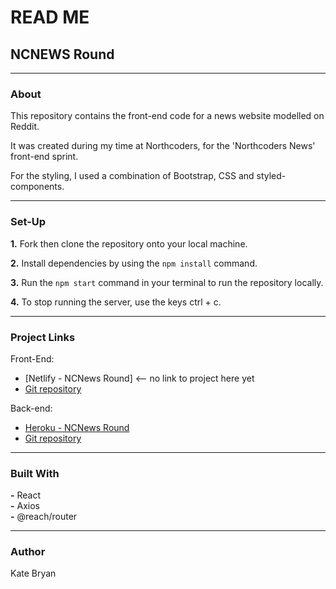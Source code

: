 # **READ ME**

## **NCNEWS Round**

---
### **About** 
This repository contains the front-end code for a news website modelled on Reddit. 

It was created during my time at Northcoders, for the 'Northcoders News' front-end sprint. 

For the styling, I used a combination of Bootstrap, CSS and styled-components. 

---
### **Set-Up** 

**1.** Fork then clone the repository onto your local machine. 

**2.** Install dependencies by using the `npm install` command. 

**3.** Run the `npm start` command in your terminal to run the repository locally. 

**4.** To stop running the server, use the keys ctrl + c. 

---

### **Project Links** 
 
Front-End:

- [Netlify - NCNews Round] <-- no link to project here yet 
- [Git repository](https://github.com/katebry/northcoders_news_fe)

Back-end:

- [Heroku - NCNews Round](https://ncnews-round.herokuapp.com/api)
- [Git repository](https://github.com/katebry/northcoders_news_be)

---

### **Built With** 

**-** React<br/>
**-** Axios<br/>
**-** @reach/router<br/>

---

### **Author** 

Kate Bryan 


